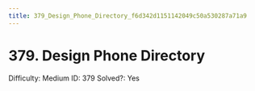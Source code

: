 ```yaml
---
title: 379_Design_Phone_Directory_f6d342d1151142049c50a530287a71a9
---
```


# 379. Design Phone Directory

Difficulty: Medium
ID: 379
Solved?: Yes